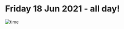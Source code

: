 # Friday 18 Jun 2021 - all day!
![time](https://github.com/rich-ctm/today/workflows/time/badge.svg)
